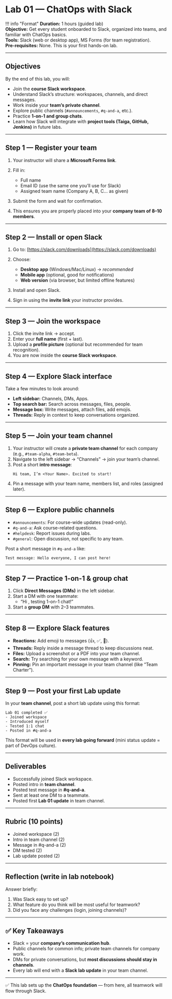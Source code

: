 # Lab 01 — ChatOps with Slack

!!! info "Format"
    **Duration:** 1 hours (guided lab)  
    **Objective:** Get every student onboarded to Slack, organized into teams, and familiar with ChatOps basics.  
    **Tools:** Slack (web or desktop app), MS Forms (for team registration).  
    **Pre-requisites:** None. This is your first hands-on lab.

---

## Objectives
By the end of this lab, you will:
- Join the **course Slack workspace**.  
- Understand Slack’s structure: workspaces, channels, and direct messages.  
- Work inside your **team’s private channel**.  
- Explore public channels (`#announcements`, `#q-and-a`, etc.).  
- Practice **1-on-1 and group chats**.  
- Learn how Slack will integrate with **project tools (Taiga, GitHub, Jenkins)** in future labs.  

---

## Step 1 — Register your team
1. Your instructor will share a **Microsoft Forms link**.  
2. Fill in:
    
    - Full name  
    - Email ID (use the same one you’ll use for Slack)  
    - Assigned team name (Company A, B, C… as given)  

3. Submit the form and wait for confirmation.

3. This ensures you are properly placed into your **company team of 8–10 members**.

---

## Step 2 — Install or open Slack
1. Go to: [https://slack.com/downloads](https://slack.com/downloads)  
2. Choose:
   
    - **Desktop app** (Windows/Mac/Linux) → *recommended*  
    - **Mobile app** (optional, good for notifications)  
    - **Web version** (via browser, but limited offline features)  
3. Install and open Slack.  
4. Sign in using the **invite link** your instructor provides.  

---

## Step 3 — Join the workspace
1. Click the invite link → accept.  
2. Enter your **full name** (first + last).  
3. Upload a **profile picture** (optional but recommended for team recognition).  
4. You are now inside the **course Slack workspace**.  

---

## Step 4 — Explore Slack interface
Take a few minutes to look around:
- **Left sidebar:** Channels, DMs, Apps.  
- **Top search bar:** Search across messages, files, people.  
- **Message box:** Write messages, attach files, add emojis.  
- **Threads:** Reply in context to keep conversations organized.  

---

## Step 5 — Join your team channel
1. Your instructor will create a **private team channel** for each company (e.g., `#team-alpha`, `#team-beta`).  
2. Navigate to the left sidebar → “Channels” → join your team’s channel.  
3. Post a short **intro message**:
   ```
   Hi team, I’m <Your Name>. Excited to start!
   ```
4. Pin a message with your team name, members list, and roles (assigned later).

---

## Step 6 — Explore public channels
- `#announcements`: For course-wide updates (read-only).  
- `#q-and-a`: Ask course-related questions.  
- `#helpdesk`: Report issues during labs.  
- `#general`: Open discussion, not specific to any team.  

Post a short message in `#q-and-a` like:
```
Test message: Hello everyone, I can post here!
```

---

## Step 7 — Practice 1-on-1 & group chat
1. Click **Direct Messages (DMs)** in the left sidebar.  
2. Start a DM with one teammate:  
   - “Hi <name>, testing 1-on-1 chat!”  
3. Start a **group DM** with 2–3 teammates.  

---

## Step 8 — Explore Slack features
- **Reactions:** Add emoji to messages (👍, ✅, 🚀).  
- **Threads:** Reply inside a message thread to keep discussions neat.  
- **Files:** Upload a screenshot or a PDF into your team channel.  
- **Search:** Try searching for your own message with a keyword.  
- **Pinning:** Pin an important message in your team channel (like “Team Charter”).  

---

## Step 9 — Post your first Lab update
In your **team channel**, post a short lab update using this format:

```
Lab 01 completed ✅
- Joined workspace
- Introduced myself
- Tested 1:1 chat
- Posted in #q-and-a
```

This format will be used in **every lab going forward** (mini status update = part of DevOps culture).

---

## Deliverables
- Successfully joined Slack workspace.  
- Posted intro in **team channel**.  
- Posted test message in **#q-and-a**.  
- Sent at least one DM to a teammate.  
- Posted first **Lab 01 update** in team channel.  

---

## Rubric (10 points)
- Joined workspace (2)  
- Intro in team channel (2)  
- Message in #q-and-a (2)  
- DM tested (2)  
- Lab update posted (2)  

---

## Reflection (write in lab notebook)
Answer briefly:
1. Was Slack easy to set up?  
2. What feature do you think will be most useful for teamwork?  
3. Did you face any challenges (login, joining channels)?  

---

## ✅ Key Takeaways
- Slack = your **company’s communication hub**.  
- Public channels for common info; private team channels for company work.  
- DMs for private conversations, but **most discussions should stay in channels**.  
- Every lab will end with a **Slack lab update** in your team channel.  

---

✅ This lab sets up the **ChatOps foundation** — from here, all teamwork will flow through Slack.  
